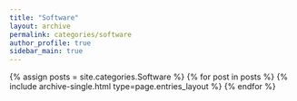 ```yaml
---
title: "Software"
layout: archive
permalink: categories/software
author_profile: true
sidebar_main: true
---
```


{% assign posts = site.categories.Software %}
{% for post in posts %} {% include archive-single.html type=page.entries_layout %} {% endfor %}